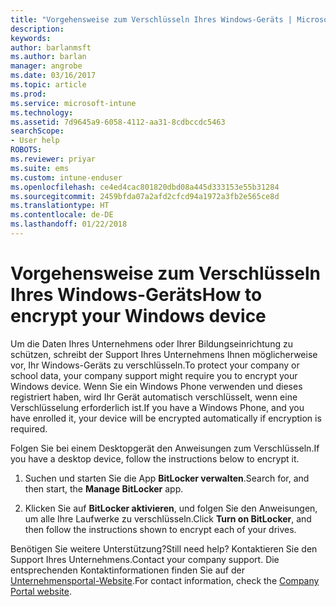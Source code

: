 ```yaml
---
title: "Vorgehensweise zum Verschlüsseln Ihres Windows-Geräts | Microsoft-Dokumentation"
description: 
keywords: 
author: barlanmsft
ms.author: barlan
manager: angrobe
ms.date: 03/16/2017
ms.topic: article
ms.prod: 
ms.service: microsoft-intune
ms.technology: 
ms.assetid: 7d9645a9-6058-4112-aa31-8cdbccdc5463
searchScope:
- User help
ROBOTS: 
ms.reviewer: priyar
ms.suite: ems
ms.custom: intune-enduser
ms.openlocfilehash: ce4ed4cac801820dbd08a445d333153e55b31284
ms.sourcegitcommit: 2459bfda07a2afd2cfcd94a1972a3fb2e565ce8d
ms.translationtype: HT
ms.contentlocale: de-DE
ms.lasthandoff: 01/22/2018
---
```

# <a name="how-to-encrypt-your-windows-device"></a><span data-ttu-id="5df9b-102">Vorgehensweise zum Verschlüsseln Ihres Windows-Geräts</span><span class="sxs-lookup"><span data-stu-id="5df9b-102">How to encrypt your Windows device</span></span>

<span data-ttu-id="5df9b-103">Um die Daten Ihres Unternehmens oder Ihrer Bildungseinrichtung zu schützen, schreibt der Support Ihres Unternehmens Ihnen möglicherweise vor, Ihr Windows-Geräts zu verschlüsseln.</span><span class="sxs-lookup"><span data-stu-id="5df9b-103">To protect your company or school data, your company support might require you to encrypt your Windows device.</span></span> <span data-ttu-id="5df9b-104">Wenn Sie ein Windows Phone verwenden und dieses registriert haben, wird Ihr Gerät automatisch verschlüsselt, wenn eine Verschlüsselung erforderlich ist.</span><span class="sxs-lookup"><span data-stu-id="5df9b-104">If you have a Windows Phone, and you have enrolled it, your device will be encrypted automatically if encryption is required.</span></span>

<span data-ttu-id="5df9b-105">Folgen Sie bei einem Desktopgerät den Anweisungen zum Verschlüsseln.</span><span class="sxs-lookup"><span data-stu-id="5df9b-105">If you have a desktop device, follow the instructions below to encrypt it.</span></span>

1.  <span data-ttu-id="5df9b-106">Suchen und starten Sie die App **BitLocker verwalten**.</span><span class="sxs-lookup"><span data-stu-id="5df9b-106">Search for, and then start, the **Manage BitLocker** app.</span></span>

2.  <span data-ttu-id="5df9b-107">Klicken Sie auf **BitLocker aktivieren**, und folgen Sie den Anweisungen, um alle Ihre Laufwerke zu verschlüsseln.</span><span class="sxs-lookup"><span data-stu-id="5df9b-107">Click **Turn on BitLocker**, and then follow the instructions shown to encrypt each of your drives.</span></span>

<span data-ttu-id="5df9b-108">Benötigen Sie weitere Unterstützung?</span><span class="sxs-lookup"><span data-stu-id="5df9b-108">Still need help?</span></span> <span data-ttu-id="5df9b-109">Kontaktieren Sie den Support Ihres Unternehmens.</span><span class="sxs-lookup"><span data-stu-id="5df9b-109">Contact your company support.</span></span> <span data-ttu-id="5df9b-110">Die entsprechenden Kontaktinformationen finden Sie auf der [Unternehmensportal-Website](https://portal.manage.microsoft.com#HelpDeskDialog).</span><span class="sxs-lookup"><span data-stu-id="5df9b-110">For contact information, check the [Company Portal website](https://portal.manage.microsoft.com#HelpDeskDialog).</span></span>
